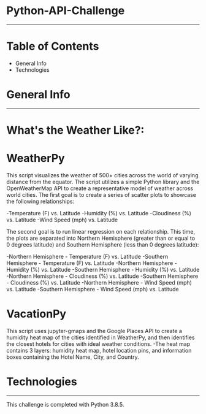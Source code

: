 # Python-API-Challenge
_____________________________________________________________________________________________________

# Table of Contents

  - General Info
  - Technologies
      
# General Info
_____________________________________________________________________________________________________

# What's the Weather Like?:

# WeatherPy
This script visualizes the weather of 500+ cities across the world of varying distance from the equator. The script utilizes a simple Python library and the OpenWeatherMap API to create a representative model of weather across world cities.
The first goal is to create a series of scatter plots to showcase the following relationships:

-Temperature (F) vs. Latitude
-Humidity (%) vs. Latitude
-Cloudiness (%) vs. Latitude
-Wind Speed (mph) vs. Latitude

The second goal is to run linear regression on each relationship. This time, the plots are separated into Northern Hemisphere (greater than or equal to 0 degrees latitude) and Southern Hemisphere (less than 0 degrees latitude):

-Northern Hemisphere - Temperature (F) vs. Latitude
-Southern Hemisphere - Temperature (F) vs. Latitude
-Northern Hemisphere - Humidity (%) vs. Latitude
-Southern Hemisphere - Humidity (%) vs. Latitude
-Northern Hemisphere - Cloudiness (%) vs. Latitude
-Southern Hemisphere - Cloudiness (%) vs. Latitude
-Northern Hemisphere - Wind Speed (mph) vs. Latitude
-Southern Hemisphere - Wind Speed (mph) vs. Latitude

# VacationPy
This script uses jupyter-gmaps and the Google Places API to create a humidity heat map of the cities identified in WeatherPy, and then identifies the closest hotels for cities with ideal weather conditions.
-The heat map contains 3 layers: humidity heat map, hotel location pins, and information boxes containing the Hotel Name, City, and Country.

# Technologies 
_____________________________________________________________________________________________________

This challenge is completed with Python 3.8.5.
